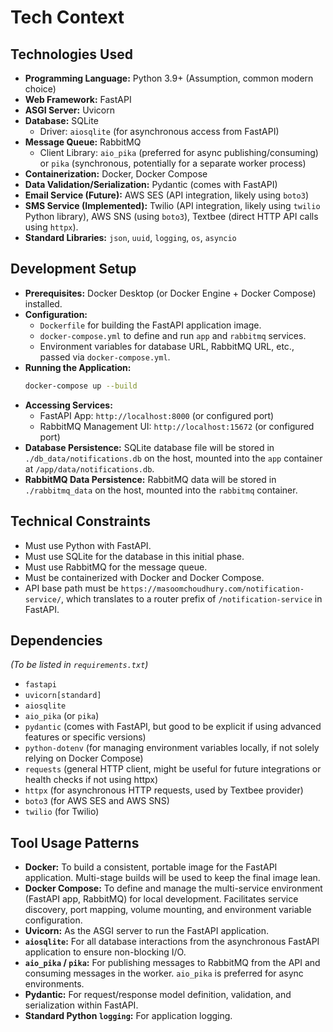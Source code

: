 # Tech Context

## Technologies Used
-   **Programming Language:** Python 3.9+ (Assumption, common modern choice)
-   **Web Framework:** FastAPI
-   **ASGI Server:** Uvicorn
-   **Database:** SQLite
    -   Driver: `aiosqlite` (for asynchronous access from FastAPI)
-   **Message Queue:** RabbitMQ
    -   Client Library: `aio_pika` (preferred for async publishing/consuming) or `pika` (synchronous, potentially for a separate worker process)
-   **Containerization:** Docker, Docker Compose
-   **Data Validation/Serialization:** Pydantic (comes with FastAPI)
-   **Email Service (Future):** AWS SES (API integration, likely using `boto3`)
-   **SMS Service (Implemented):** Twilio (API integration, likely using `twilio` Python library), AWS SNS (using `boto3`), Textbee (direct HTTP API calls using `httpx`).
-   **Standard Libraries:** `json`, `uuid`, `logging`, `os`, `asyncio`

## Development Setup
-   **Prerequisites:** Docker Desktop (or Docker Engine + Docker Compose) installed.
-   **Configuration:**
    -   `Dockerfile` for building the FastAPI application image.
    -   `docker-compose.yml` to define and run `app` and `rabbitmq` services.
    -   Environment variables for database URL, RabbitMQ URL, etc., passed via `docker-compose.yml`.
-   **Running the Application:**
    ```bash
    docker-compose up --build
    ```
-   **Accessing Services:**
    -   FastAPI App: `http://localhost:8000` (or configured port)
    -   RabbitMQ Management UI: `http://localhost:15672` (or configured port)
-   **Database Persistence:** SQLite database file will be stored in `./db_data/notifications.db` on the host, mounted into the `app` container at `/app/data/notifications.db`.
-   **RabbitMQ Data Persistence:** RabbitMQ data will be stored in `./rabbitmq_data` on the host, mounted into the `rabbitmq` container.

## Technical Constraints
-   Must use Python with FastAPI.
-   Must use SQLite for the database in this initial phase.
-   Must use RabbitMQ for the message queue.
-   Must be containerized with Docker and Docker Compose.
-   API base path must be `https://masoomchoudhury.com/notification-service/`, which translates to a router prefix of `/notification-service` in FastAPI.

## Dependencies
*(To be listed in `requirements.txt`)*
-   `fastapi`
-   `uvicorn[standard]`
-   `aiosqlite`
-   `aio_pika` (or `pika`)
-   `pydantic` (comes with FastAPI, but good to be explicit if using advanced features or specific versions)
-   `python-dotenv` (for managing environment variables locally, if not solely relying on Docker Compose)
-   `requests` (general HTTP client, might be useful for future integrations or health checks if not using httpx)
-   `httpx` (for asynchronous HTTP requests, used by Textbee provider)
-   `boto3` (for AWS SES and AWS SNS)
-   `twilio` (for Twilio)

## Tool Usage Patterns
-   **Docker:** To build a consistent, portable image for the FastAPI application. Multi-stage builds will be used to keep the final image lean.
-   **Docker Compose:** To define and manage the multi-service environment (FastAPI app, RabbitMQ) for local development. Facilitates service discovery, port mapping, volume mounting, and environment variable configuration.
-   **Uvicorn:** As the ASGI server to run the FastAPI application.
-   **`aiosqlite`:** For all database interactions from the asynchronous FastAPI application to ensure non-blocking I/O.
-   **`aio_pika` / `pika`:** For publishing messages to RabbitMQ from the API and consuming messages in the worker. `aio_pika` is preferred for async environments.
-   **Pydantic:** For request/response model definition, validation, and serialization within FastAPI.
-   **Standard Python `logging`:** For application logging.
